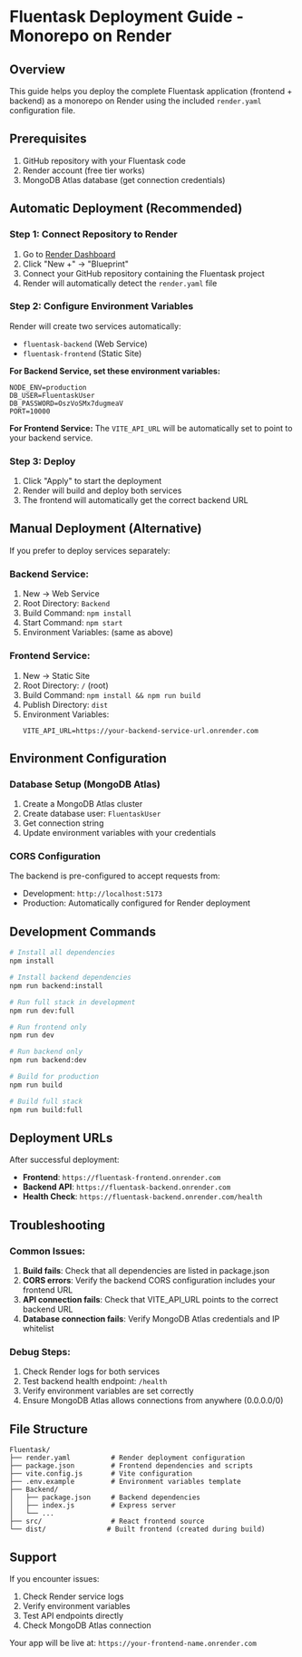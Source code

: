 # Fluentask Deployment Guide - Monorepo on Render

## Overview
This guide helps you deploy the complete Fluentask application (frontend + backend) as a monorepo on Render using the included `render.yaml` configuration file.

## Prerequisites
1. GitHub repository with your Fluentask code
2. Render account (free tier works)
3. MongoDB Atlas database (get connection credentials)

## Automatic Deployment (Recommended)

### Step 1: Connect Repository to Render
1. Go to [Render Dashboard](https://dashboard.render.com)
2. Click "New +" → "Blueprint"
3. Connect your GitHub repository containing the Fluentask project
4. Render will automatically detect the `render.yaml` file

### Step 2: Configure Environment Variables
Render will create two services automatically:
- `fluentask-backend` (Web Service)
- `fluentask-frontend` (Static Site)

**For Backend Service, set these environment variables:**
```
NODE_ENV=production
DB_USER=FluentaskUser
DB_PASSWORD=OszVoSMx7dugmeaV
PORT=10000
```

**For Frontend Service:**
The `VITE_API_URL` will be automatically set to point to your backend service.

### Step 3: Deploy
1. Click "Apply" to start the deployment
2. Render will build and deploy both services
3. The frontend will automatically get the correct backend URL

## Manual Deployment (Alternative)

If you prefer to deploy services separately:

### Backend Service:
1. New → Web Service
2. Root Directory: `Backend`
3. Build Command: `npm install`
4. Start Command: `npm start`
5. Environment Variables: (same as above)

### Frontend Service:
1. New → Static Site
2. Root Directory: `/` (root)
3. Build Command: `npm install && npm run build`
4. Publish Directory: `dist`
5. Environment Variables:
   ```
   VITE_API_URL=https://your-backend-service-url.onrender.com
   ```

## Environment Configuration

### Database Setup (MongoDB Atlas)
1. Create a MongoDB Atlas cluster
2. Create database user: `FluentaskUser`
3. Get connection string
4. Update environment variables with your credentials

### CORS Configuration
The backend is pre-configured to accept requests from:
- Development: `http://localhost:5173`
- Production: Automatically configured for Render deployment

## Development Commands

```bash
# Install all dependencies
npm install

# Install backend dependencies
npm run backend:install

# Run full stack in development
npm run dev:full

# Run frontend only
npm run dev

# Run backend only
npm run backend:dev

# Build for production
npm run build

# Build full stack
npm run build:full
```

## Deployment URLs
After successful deployment:
- **Frontend**: `https://fluentask-frontend.onrender.com`
- **Backend API**: `https://fluentask-backend.onrender.com`
- **Health Check**: `https://fluentask-backend.onrender.com/health`

## Troubleshooting

### Common Issues:
1. **Build fails**: Check that all dependencies are listed in package.json
2. **CORS errors**: Verify the backend CORS configuration includes your frontend URL
3. **API connection fails**: Check that VITE_API_URL points to the correct backend URL
4. **Database connection fails**: Verify MongoDB Atlas credentials and IP whitelist

### Debug Steps:
1. Check Render logs for both services
2. Test backend health endpoint: `/health`
3. Verify environment variables are set correctly
4. Ensure MongoDB Atlas allows connections from anywhere (0.0.0.0/0)

## File Structure
```
Fluentask/
├── render.yaml          # Render deployment configuration
├── package.json         # Frontend dependencies and scripts
├── vite.config.js       # Vite configuration
├── .env.example         # Environment variables template
├── Backend/
│   ├── package.json     # Backend dependencies
│   ├── index.js         # Express server
│   └── ...
├── src/                 # React frontend source
└── dist/               # Built frontend (created during build)
```

## Support
If you encounter issues:
1. Check Render service logs
2. Verify environment variables
3. Test API endpoints directly
4. Check MongoDB Atlas connection

Your app will be live at: `https://your-frontend-name.onrender.com`